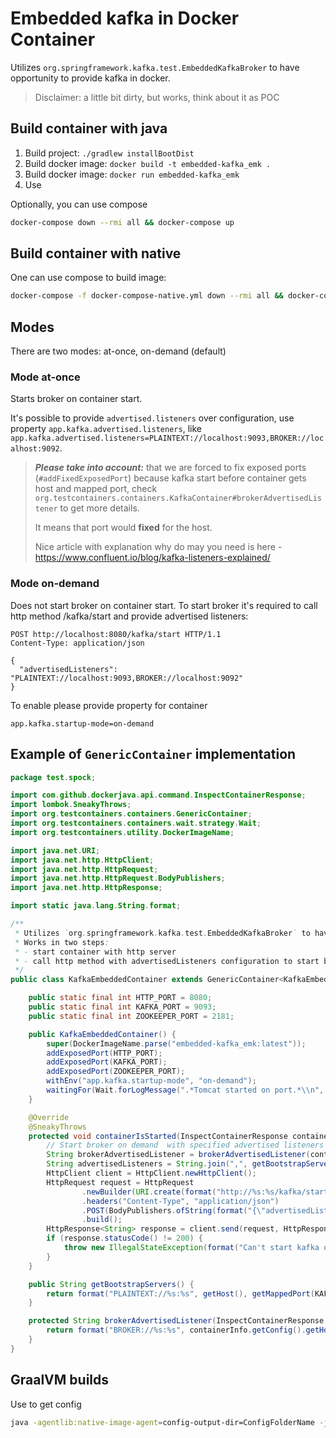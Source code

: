 # Embedded kafka in Docker Container

Utilizes `org.springframework.kafka.test.EmbeddedKafkaBroker` to have opportunity to provide kafka in docker.

> Disclaimer: a little bit dirty, but works, think about it as POC

## Build container with java

1. Build project: `./gradlew installBootDist`
2. Build docker image: `docker build -t embedded-kafka_emk .`
3. Build docker image: `docker run embedded-kafka_emk`
4. Use

Optionally, you can use compose
```bash
docker-compose down --rmi all && docker-compose up
```

## Build container with native

One can use compose to build image:
```bash
docker-compose -f docker-compose-native.yml down --rmi all && docker-compose -f docker-compose-native.yml up
```

## Modes

There are two modes: at-once, on-demand (default)

### Mode at-once 

Starts broker on container start.

It's possible to provide `advertised.listeners` over configuration, use property `app.kafka.advertised.listeners`, like
```app.kafka.advertised.listeners=PLAINTEXT://localhost:9093,BROKER://localhost:9092```.

> **_Please take into account:_**  that we are forced to fix exposed ports (`#addFixedExposedPort`) because kafka start before
container gets host and mapped port, check `org.testcontainers.containers.KafkaContainer#brokerAdvertisedListener` to
get more details.
>
> It means that port would **fixed** for the host.
> 
> Nice article with explanation why do may you need is here - https://www.confluent.io/blog/kafka-listeners-explained/

### Mode on-demand

Does not start broker on container start. To start broker it's required to call http method /kafka/start and provide
advertised listeners:
```http
POST http://localhost:8080/kafka/start HTTP/1.1
Content-Type: application/json

{
  "advertisedListeners": "PLAINTEXT://localhost:9093,BROKER://localhost:9092"
}
```

To enable please provide property for container
```properties
app.kafka.startup-mode=on-demand
```

## Example of `GenericContainer` implementation

```java
package test.spock;

import com.github.dockerjava.api.command.InspectContainerResponse;
import lombok.SneakyThrows;
import org.testcontainers.containers.GenericContainer;
import org.testcontainers.containers.wait.strategy.Wait;
import org.testcontainers.utility.DockerImageName;

import java.net.URI;
import java.net.http.HttpClient;
import java.net.http.HttpRequest;
import java.net.http.HttpRequest.BodyPublishers;
import java.net.http.HttpResponse;

import static java.lang.String.format;

/**
 * Utilizes `org.springframework.kafka.test.EmbeddedKafkaBroker` to have opportunity to provide kafka in docker.
 * Works in two steps:
 * - start container with http server
 * - call http method with advertisedListeners configuration to start broker
 */
public class KafkaEmbeddedContainer extends GenericContainer<KafkaEmbeddedContainer> {

    public static final int HTTP_PORT = 8080;
    public static final int KAFKA_PORT = 9093;
    public static final int ZOOKEEPER_PORT = 2181;

    public KafkaEmbeddedContainer() {
        super(DockerImageName.parse("embedded-kafka_emk:latest"));
        addExposedPort(HTTP_PORT);
        addExposedPort(KAFKA_PORT);
        addExposedPort(ZOOKEEPER_PORT);
        withEnv("app.kafka.startup-mode", "on-demand");
        waitingFor(Wait.forLogMessage(".*Tomcat started on port.*\\n", 1));
    }

    @Override
    @SneakyThrows
    protected void containerIsStarted(InspectContainerResponse containerInfo) {
        // Start broker on demand  with specified advertised listeners config
        String brokerAdvertisedListener = brokerAdvertisedListener(containerInfo);
        String advertisedListeners = String.join(",", getBootstrapServers(), brokerAdvertisedListener);
        HttpClient client = HttpClient.newHttpClient();
        HttpRequest request = HttpRequest
                .newBuilder(URI.create(format("http://%s:%s/kafka/start", getHost(), getMappedPort(HTTP_PORT))))
                .headers("Content-Type", "application/json")
                .POST(BodyPublishers.ofString(format("{\"advertisedListeners\": \"%s\"}", advertisedListeners)))
                .build();
        HttpResponse<String> response = client.send(request, HttpResponse.BodyHandlers.ofString());
        if (response.statusCode() != 200) {
            throw new IllegalStateException(format("Can't start kafka on demand: http code %s", response.statusCode()));
        }
    }

    public String getBootstrapServers() {
        return format("PLAINTEXT://%s:%s", getHost(), getMappedPort(KAFKA_PORT));
    }

    protected String brokerAdvertisedListener(InspectContainerResponse containerInfo) {
        return format("BROKER://%s:%s", containerInfo.getConfig().getHostName(), "9092");
    }
}
```

## GraalVM builds

Use to get config
```bash
java -agentlib:native-image-agent=config-output-dir=ConfigFolderName -jar build/libs/embedded-kafka-0.0.1-SNAPSHOT.jar
```